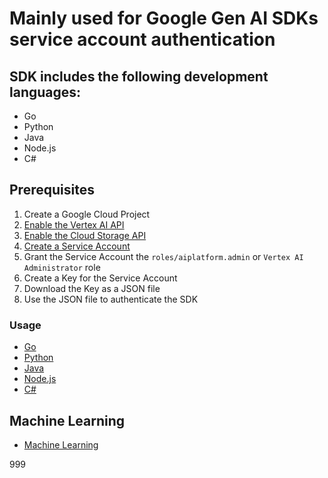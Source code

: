 # Mainly used for Google Gen AI SDKs service account authentication

## SDK includes the following development languages:
- Go
- Python
- Java
- Node.js
- C#

## Prerequisites
1. Create a Google Cloud Project
2. [Enable the Vertex AI API](https://console.cloud.google.com/apis/library/aiplatform.googleapis.com) 
3. [Enable the Cloud Storage API](https://console.cloud.google.com/apis/library/storage-component.googleapis.com)
4. [Create a Service Account](https://console.cloud.google.com/iam-admin/serviceaccounts/create)
5. Grant the Service Account the `roles/aiplatform.admin` or `Vertex AI Administrator` role
6. Create a Key for the Service Account
7. Download the Key as a JSON file
8. Use the JSON file to authenticate the SDK

### Usage
- [Go](/go/main.go)
- [Python](/python/GenerateWithVertexAI.py)
- [Java](/java/src/main/java/GenerateWithVertexAI.java)
- [Node.js](/node/main.js)
- [C#](/C#/Program.cs)

## Machine Learning
- [Machine Learning](https://github.com/kade-chen/machine-learning)

999